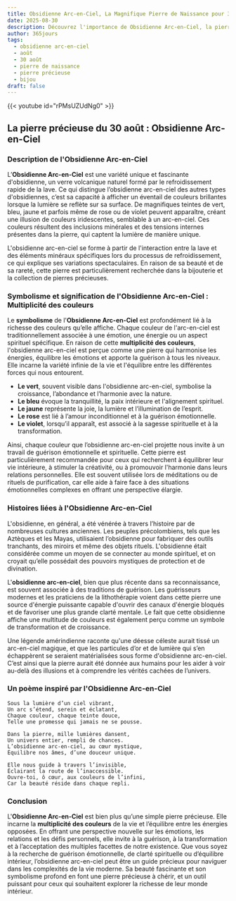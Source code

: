 ```yaml
---
title: Obsidienne Arc-en-Ciel, La Magnifique Pierre de Naissance pour 30 août
date: 2025-08-30
description: Découvrez l'importance de Obsidienne Arc-en-Ciel, la pierre de naissance du 30 août qui symbolise Multiplicité des couleurs. Laissez sa beauté et sa signification illuminer votre journée.
author: 365jours
tags:
  - obsidienne arc-en-ciel
  - août
  - 30 août
  - pierre de naissance
  - pierre précieuse
  - bijou
draft: false
---
```


{{< youtube id="rPMsUZUdNg0" >}}

## La pierre précieuse du 30 août : Obsidienne Arc-en-Ciel

### Description de l'Obsidienne Arc-en-Ciel

L’**Obsidienne Arc-en-Ciel** est une variété unique et fascinante d'obsidienne, un verre volcanique naturel formé par le refroidissement rapide de la lave. Ce qui distingue l’obsidienne arc-en-ciel des autres types d'obsidiennes, c’est sa capacité à afficher un éventail de couleurs brillantes lorsque la lumière se reflète sur sa surface. De magnifiques teintes de vert, bleu, jaune et parfois même de rose ou de violet peuvent apparaître, créant une illusion de couleurs iridescentes, semblable à un arc-en-ciel. Ces couleurs résultent des inclusions minérales et des tensions internes présentes dans la pierre, qui captent la lumière de manière unique.

L'obsidienne arc-en-ciel se forme à partir de l'interaction entre la lave et des éléments minéraux spécifiques lors du processus de refroidissement, ce qui explique ses variations spectaculaires. En raison de sa beauté et de sa rareté, cette pierre est particulièrement recherchée dans la bijouterie et la collection de pierres précieuses.

### Symbolisme et signification de l'Obsidienne Arc-en-Ciel : Multiplicité des couleurs

Le **symbolisme** de l'**Obsidienne Arc-en-Ciel** est profondément lié à la richesse des couleurs qu’elle affiche. Chaque couleur de l'arc-en-ciel est traditionnellement associée à une émotion, une énergie ou un aspect spirituel spécifique. En raison de cette **multiplicité des couleurs**, l'obsidienne arc-en-ciel est perçue comme une pierre qui harmonise les énergies, équilibre les émotions et apporte la guérison à tous les niveaux. Elle incarne la variété infinie de la vie et l'équilibre entre les différentes forces qui nous entourent.

- **Le vert**, souvent visible dans l'obsidienne arc-en-ciel, symbolise la croissance, l’abondance et l’harmonie avec la nature.
- **Le bleu** évoque la tranquillité, la paix intérieure et l'alignement spirituel.
- **Le jaune** représente la joie, la lumière et l’illumination de l’esprit.
- **Le rose** est lié à l’amour inconditionnel et à la guérison émotionnelle.
- **Le violet**, lorsqu’il apparaît, est associé à la sagesse spirituelle et à la transformation.

Ainsi, chaque couleur que l’obsidienne arc-en-ciel projette nous invite à un travail de guérison émotionnelle et spirituelle. Cette pierre est particulièrement recommandée pour ceux qui recherchent à équilibrer leur vie intérieure, à stimuler la créativité, ou à promouvoir l'harmonie dans leurs relations personnelles. Elle est souvent utilisée lors de méditations ou de rituels de purification, car elle aide à faire face à des situations émotionnelles complexes en offrant une perspective élargie.

### Histoires liées à l'Obsidienne Arc-en-Ciel

L'obsidienne, en général, a été vénérée à travers l’histoire par de nombreuses cultures anciennes. Les peuples précolombiens, tels que les Aztèques et les Mayas, utilisaient l’obsidienne pour fabriquer des outils tranchants, des miroirs et même des objets rituels. L'obsidienne était considérée comme un moyen de se connecter au monde spirituel, et on croyait qu’elle possédait des pouvoirs mystiques de protection et de divination.

L'**obsidienne arc-en-ciel**, bien que plus récente dans sa reconnaissance, est souvent associée à des traditions de guérison. Les guérisseurs modernes et les praticiens de la lithothérapie voient dans cette pierre une source d'énergie puissante capable d'ouvrir des canaux d'énergie bloqués et de favoriser une plus grande clarté mentale. Le fait que cette obsidienne affiche une multitude de couleurs est également perçu comme un symbole de transformation et de croissance.

Une légende amérindienne raconte qu'une déesse céleste aurait tissé un arc-en-ciel magique, et que les particules d’or et de lumière qui s’en échappèrent se seraient matérialisées sous forme d'obsidienne arc-en-ciel. C’est ainsi que la pierre aurait été donnée aux humains pour les aider à voir au-delà des illusions et à comprendre les vérités cachées de l’univers.

### Un poème inspiré par l'Obsidienne Arc-en-Ciel

	Sous la lumière d’un ciel vibrant,  
	Un arc s’étend, serein et éclatant,  
	Chaque couleur, chaque teinte douce,  
	Telle une promesse qui jamais ne se pousse.
	
	Dans la pierre, mille lumières dansent,  
	Un univers entier, rempli de chances.  
	L’obsidienne arc-en-ciel, au cœur mystique,  
	Équilibre nos âmes, d’une douceur unique.
	
	Elle nous guide à travers l’invisible,  
	Éclairant la route de l’inaccessible.  
	Ouvre-toi, ô cœur, aux couleurs de l’infini,  
	Car la beauté réside dans chaque repli.

### Conclusion

L'**Obsidienne Arc-en-Ciel** est bien plus qu’une simple pierre précieuse. Elle incarne la **multiplicité des couleurs** de la vie et l’équilibre entre les énergies opposées. En offrant une perspective nouvelle sur les émotions, les relations et les défis personnels, elle invite à la guérison, à la transformation et à l’acceptation des multiples facettes de notre existence. Que vous soyez à la recherche de guérison émotionnelle, de clarté spirituelle ou d’équilibre intérieur, l’obsidienne arc-en-ciel peut être un guide précieux pour naviguer dans les complexités de la vie moderne. Sa beauté fascinante et son symbolisme profond en font une pierre précieuse à chérir, et un outil puissant pour ceux qui souhaitent explorer la richesse de leur monde intérieur.